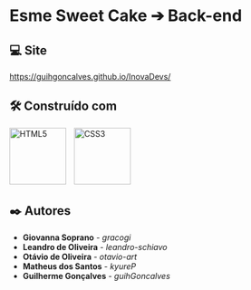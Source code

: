 # Esme Sweet Cake ➔ Back-end

## 💻 Site

<https://guihgoncalves.github.io/InovaDevs/>

## 🛠️ Construído com

<img src="https://github.com/user-attachments/assets/fea11cb5-19bc-409e-b552-98c0d7605a1d" alt="HTML5" width="100" height="100" style="display: inline-block; margin-right: 10px;"> 
<img src="https://github.com/user-attachments/assets/81058cdd-2308-4479-8bf0-33a5cbdcbbe7" alt="CSS3" width="100" height="100" style="display: inline-block;">

## ✒️ Autores

* **Giovanna Soprano** - *gracogi* 
* **Leandro de Oliveira** - *leandro-schiavo*
* **Otávio de Oliveira** - *otavio-art*
* **Matheus dos Santos** - *kyureP*
* **Guilherme Gonçalves** - *guihGoncalves*

